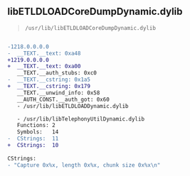 ## libETLDLOADCoreDumpDynamic.dylib

> `/usr/lib/libETLDLOADCoreDumpDynamic.dylib`

```diff

-1218.0.0.0.0
-  __TEXT.__text: 0xa48
+1219.0.0.0.0
+  __TEXT.__text: 0xa00
   __TEXT.__auth_stubs: 0xc0
-  __TEXT.__cstring: 0x1a5
+  __TEXT.__cstring: 0x179
   __TEXT.__unwind_info: 0x58
   __AUTH_CONST.__auth_got: 0x60
   - /usr/lib/libETLDLOADDynamic.dylib

   - /usr/lib/libTelephonyUtilDynamic.dylib
   Functions: 2
   Symbols:   14
-  CStrings:  11
+  CStrings:  10
 
CStrings:
- "Capture 0x%x, length 0x%x, chunk size 0x%x\n"

```
